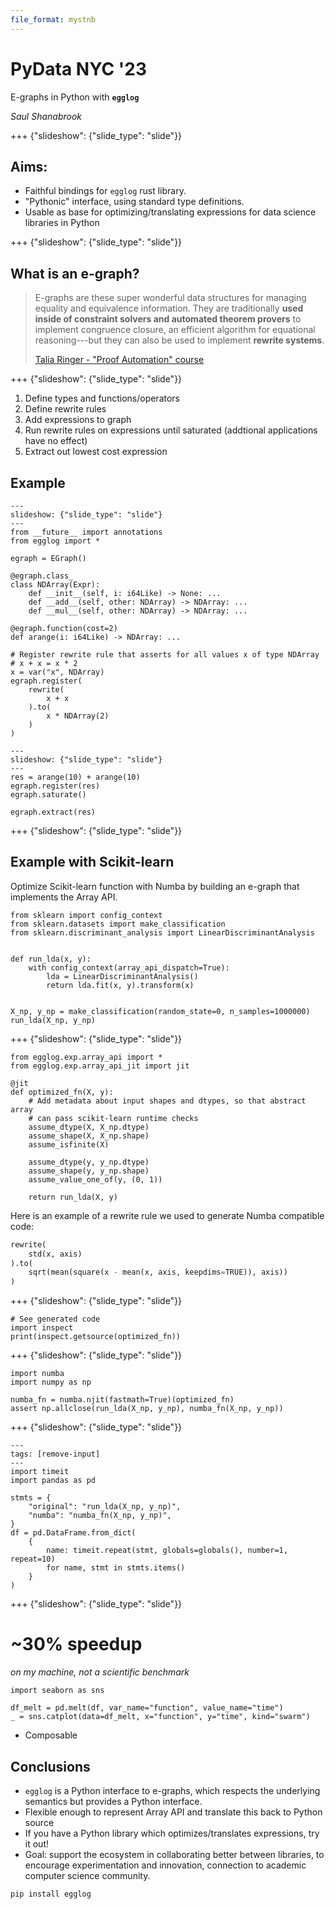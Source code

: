 ```yaml
---
file_format: mystnb
---
```


# PyData NYC '23

E-graphs in Python with **`egglog`**

_Saul Shanabrook_

+++ {"slideshow": {"slide_type": "slide"}}

## Aims:

- Faithful bindings for `egglog` rust library.
- "Pythonic" interface, using standard type definitions.
- Usable as base for optimizing/translating expressions for data science libraries in Python

+++ {"slideshow": {"slide_type": "slide"}}

## What is an e-graph?

> E-graphs are these super wonderful data structures for managing equality and equivalence information. They are traditionally **used inside of constraint solvers and automated theorem provers** to implement congruence closure, an efficient algorithm for equational reasoning---but they can also be used to implement **rewrite systems**.
>
> [Talia Ringer - "Proof Automation" course](https://dependenttyp.es/classes/readings/17-egraphs.html)

+++ {"slideshow": {"slide_type": "slide"}}

1. Define types and functions/operators
2. Define rewrite rules
3. Add expressions to graph
4. Run rewrite rules on expressions until saturated (addtional applications have no effect)
5. Extract out lowest cost expression

## Example

```{code-cell} python
---
slideshow: {"slide_type": "slide"}
---
from __future__ import annotations
from egglog import *

egraph = EGraph()

@egraph.class_
class NDArray(Expr):
    def __init__(self, i: i64Like) -> None: ...
    def __add__(self, other: NDArray) -> NDArray: ...
    def __mul__(self, other: NDArray) -> NDArray: ...

@egraph.function(cost=2)
def arange(i: i64Like) -> NDArray: ...

# Register rewrite rule that asserts for all values x of type NDArray
# x + x = x * 2
x = var("x", NDArray)
egraph.register(
    rewrite(
        x + x
    ).to(
        x * NDArray(2)
    )
)

```

```{code-cell} python
---
slideshow: {"slide_type": "slide"}
---
res = arange(10) + arange(10)
egraph.register(res)
egraph.saturate()
```

```{code-cell} python
egraph.extract(res)
```

+++ {"slideshow": {"slide_type": "slide"}}

## Example with Scikit-learn

Optimize Scikit-learn function with Numba by building an e-graph that implements the Array API.

```{code-cell} python
from sklearn import config_context
from sklearn.datasets import make_classification
from sklearn.discriminant_analysis import LinearDiscriminantAnalysis


def run_lda(x, y):
    with config_context(array_api_dispatch=True):
        lda = LinearDiscriminantAnalysis()
        return lda.fit(x, y).transform(x)


X_np, y_np = make_classification(random_state=0, n_samples=1000000)
run_lda(X_np, y_np)
```

+++ {"slideshow": {"slide_type": "slide"}}

```{code-cell} python
from egglog.exp.array_api import *
from egglog.exp.array_api_jit import jit

@jit
def optimized_fn(X, y):
    # Add metadata about input shapes and dtypes, so that abstract array
    # can pass scikit-learn runtime checks
    assume_dtype(X, X_np.dtype)
    assume_shape(X, X_np.shape)
    assume_isfinite(X)

    assume_dtype(y, y_np.dtype)
    assume_shape(y, y_np.shape)
    assume_value_one_of(y, (0, 1))

    return run_lda(X, y)
```

Here is an example of a rewrite rule we used to generate Numba compatible code:

```python
rewrite(
    std(x, axis)
).to(
    sqrt(mean(square(x - mean(x, axis, keepdims=TRUE)), axis))
)
```

+++ {"slideshow": {"slide_type": "slide"}}

```{code-cell} python
# See generated code
import inspect
print(inspect.getsource(optimized_fn))
```

+++ {"slideshow": {"slide_type": "slide"}}

```{code-cell} python
import numba
import numpy as np

numba_fn = numba.njit(fastmath=True)(optimized_fn)
assert np.allclose(run_lda(X_np, y_np), numba_fn(X_np, y_np))
```

+++ {"slideshow": {"slide_type": "slide"}}

```{code-cell} python
---
tags: [remove-input]
---
import timeit
import pandas as pd

stmts = {
    "original": "run_lda(X_np, y_np)",
    "numba": "numba_fn(X_np, y_np)",
}
df = pd.DataFrame.from_dict(
    {
        name: timeit.repeat(stmt, globals=globals(), number=1, repeat=10)
        for name, stmt in stmts.items()
    }
)
```

+++ {"slideshow": {"slide_type": "slide"}}

# ~30% speedup

_on my machine, not a scientific benchmark_

```{code-cell} python
import seaborn as sns

df_melt = pd.melt(df, var_name="function", value_name="time")
_ = sns.catplot(data=df_melt, x="function", y="time", kind="swarm")
```

- Composable

## Conclusions

- `egglog` is a Python interface to e-graphs, which respects the underlying semantics but provides a Python interface.
- Flexible enough to represent Array API and translate this back to Python source
- If you have a Python library which optimizes/translates expressions, try it out!
- Goal: support the ecosystem in collaborating better between libraries, to encourage experimentation and innovation, connection to academic computer science community.

`pip install egglog`
